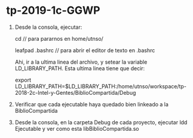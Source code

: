# tp-2019-1c-GGWP

1) Desde la consola, ejecutar:

	cd         		// para pararnos en home/utnso/
	
	leafpad .bashrc		// para abrir el editor de texto en .bashrc
	
	Ahi, ir a la ultima linea del archivo, y setear la variable LD_LIBRARY_PATH. Esta ultima linea tiene que decir:
	
	 export LD_LIBRARY_PATH=$LD_LIBRARY_PATH:/home/utnso/workspace/tp-2018-2c-Intel-y-Gentes/BiblioCompartida/Debug

2) Verificar que cada ejecutable haya quedado bien linkeado a la BiblioCompartida

3) Desde la consola, en la carpeta Debug de cada proyecto, ejecutar ldd Ejecutable y ver como esta libBiblioCompartida.so

